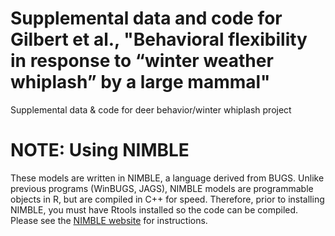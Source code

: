 # Supplemental data and code for Gilbert et al., "Behavioral flexibility in response to “winter weather whiplash” by a large mammal"
Supplemental data &amp; code for deer behavior/winter whiplash project

# NOTE: Using NIMBLE
These models are written in NIMBLE, a language derived from BUGS. Unlike previous programs (WinBUGS, JAGS), NIMBLE models are programmable objects in R, but are compiled in C++ for speed. Therefore, prior to installing NIMBLE, you must have Rtools installed so the code can be compiled. Please see the [NIMBLE website](https://r-nimble.org/download) for instructions.
